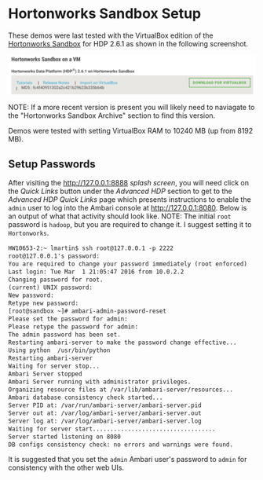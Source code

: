 # Hortonworks Sandbox Setup

These demos were last tested with the VirtualBox edition of the 
[Hortonworks Sandbox](http://hortonworks.com/products/hortonworks-sandbox/ "Hortonworks Sandbox") for HDP 2.6.1 as shown in the following screenshot.

![alt text](Sandbox2.6.1.png "2.6.1 Checksum")

NOTE: If a more recent version is present you will likely need to naviagate to the "Hortonworks Sandbox Archive" section to find this version. 

Demos were tested with setting VirtualBox RAM to 10240 MB (up from 8192 MB).

## Setup Passwords

After visiting the <http://127.0.0.1:8888> _splash screen_, you will need click on the _Quick Links_ button under the _Advanced HDP_ section to get to the _Advanced HDP Quick Links_ page which presents instructions to enable the `admin` user to log into the Ambari console at 
<http://127.0.0.1:8080>.  Below is an output of what that activity should 
look like.  NOTE: The initial `root` password is `hadoop`, but you are 
required to change it. I suggest setting it to `Hortonworks`.

```
HW10653-2:~ lmartin$ ssh root@127.0.0.1 -p 2222
root@127.0.0.1's password: 
You are required to change your password immediately (root enforced)
Last login: Tue Mar  1 21:05:47 2016 from 10.0.2.2
Changing password for root.
(current) UNIX password: 
New password: 
Retype new password: 
[root@sandbox ~]# ambari-admin-password-reset
Please set the password for admin: 
Please retype the password for admin: 
The admin password has been set.
Restarting ambari-server to make the password change effective...
Using python  /usr/bin/python
Restarting ambari-server
Waiting for server stop...
Ambari Server stopped
Ambari Server running with administrator privileges.
Organizing resource files at /var/lib/ambari-server/resources...
Ambari database consistency check started...
Server PID at: /var/run/ambari-server/ambari-server.pid
Server out at: /var/log/ambari-server/ambari-server.out
Server log at: /var/log/ambari-server/ambari-server.log
Waiting for server start...................................
Server started listening on 8080
DB configs consistency check: no errors and warnings were found.
```

It is suggested that you set the `admin` Ambari user's password
to `admin` for consistency with the other web UIs.